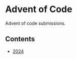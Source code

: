 # Advent of Code

Advent of code submissions.

## Contents

- [2024](./src/advent_of_code/twenty_four/README.md)
